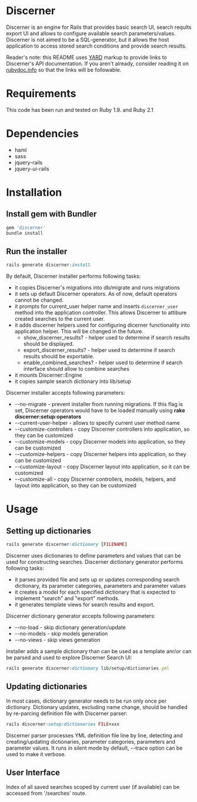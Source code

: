 # Discerner

Discerner is an engine for Rails that provides basic search UI, search reqults export UI and allows to configure available search parameters/values. Discerner is not aimed to be a SQL-generator, but it allows the host application to access stored search conditions and provide search results.

Reader's note: this README uses [YARD][] markup to provide links to
Discerner's API documentation. If you aren't already, consider reading it
on [rubydoc.info][] so that the links will be followable.

[YARD]: http://yardoc.org/
[rubydoc.info]: http://rubydoc.info/github/NUBIC/discerner/master/file/README.md

# Requirements

This code has been run and tested on Ruby 1.9. and Ruby 2.1

# Dependencies

* haml
* sass
* jquery-rails
* jquery-ui-rails

# Installation

## Install gem with Bundler

```ruby
gem 'discerner'
bundle install
```
## Run the installer

```ruby
rails generate discerner:install
```

By default, Discerner installer performs following tasks:

* it copies Discerner's migrations into db/migrate and runs migrations
* it sets up default Discerner operators. As of now, default operators cannot be changed.
* it prompts for current_user helper name and inserts `discerner_user` method into the application controller. This allows Discerner to attibure created searches to the current user.
* it adds discerner helpers used for configuring dicerner functionality into application helper. This will be changed in the future.
  * show_discerner_results? - helper used to determine if search results should be displayed.
  * export_discerner_results? - helper used to determine if search results should be exportable.
  * enable_combined_searches? - helper used to determine if search interface should allow to combine searches
* it mounts Discerner::Engine
* it copies sample search dictionary into lib/setup

Discerner installer accepts following parameters:

* --no-migrate - prevent installer from running migrations. If this flag is set, Discerner operators would have to be loaded manually using **rake discerner:setup:operators**
* --current-user-helper   - allows to specify current user method name
* --customize-controllers - copy Discerner controllers into application, so they can be customized
* --customize-models      - copy Discerner models into application, so they can be customized
* --customize-helpers     - copy Discerner helpers into application, so they can be customized
* --customize-layout      - copy Discerner layout into application, so it can be customized
* --customize-all         - copy Discerner controllers, models, helpers, and layout into application, so they can be customized


# Usage
## Setting up dictionaries

```ruby
rails generate discerner:dictionary [FILENAME]
```
Discerner uses dictionaries to define parameters and values that can be used for constructing searches. Discerner dictionary generator performs following tasks:

* it parses provided file and sets up or updates corresponding search dictionary, its parameter categories, parameters and parameter values
* it creates a model for each specified dictionary that is expected to implement "search" and "export" methods.
* it generates template views for search results and export.

Discerner dictionary generator accepts following parameters:

* --no-load   - skip dictionary generation/update
* --no-models - skip models generation
* --no-views  - skip views generation

Installer adds a sample dictionary than can be used as a template anr/or can be parsed and used to explore Discerner Search UI:

```ruby
rails generate discerner:dictionary lib/setup/dictionaries.yml
```

## Updating dictionaries

In most cases, dictionary generator needs to be run only once per dictionary. Dictionary updates, excluding name change, should be handled by re-parcing definition file with Discerner parser:

```ruby
rails discerner:setup:dictionaries FILE=xxx
```

Discerner parser processes YML definition file line by line, detecting and creating/updating dictionaries, parameter categories, parameters and parameter values. It runs in silent mode by default, --trace option can be used to make it verbose.

## User Interface

Index of all saved searches scoped by current user (if available) can be accessed from '/searches' route.

